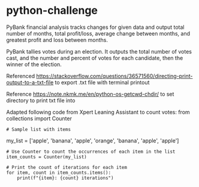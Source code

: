 # python-challenge

PyBank financial analysis tracks changes for given data and output total number of months, total profit/loss, average change between months, and greatest profit and loss between months. 

PyBank tallies votes during an election. It outputs the total number of votes cast, and the number and percent of votes for each candidate, then the winner of the election.

Referenced https://stackoverflow.com/questions/36571560/directing-print-output-to-a-txt-file to export .txt file with terminal printout

Reference https://note.nkmk.me/en/python-os-getcwd-chdir/ to set directory to print txt file into

Adapted following code from Xpert Leaning Assistant to count votes:
    from collections import Counter

    # Sample list with items
my_list = ['apple', 'banana', 'apple', 'orange', 'banana', 'apple', 'apple']

    # Use Counter to count the occurrences of each item in the list
    item_counts = Counter(my_list)

    # Print the count of iterations for each item
    for item, count in item_counts.items():
        print(f"{item}: {count} iterations")   
